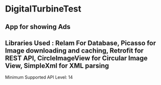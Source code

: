 # DigitalTurbineTest
App for showing Ads 
---------------------------------------------------------------------------------------------------------------------------------
Libraries Used : Relam For Database, Picasso for Image downloading and caching, Retrofit for REST API, CircleImageView for Circular Image View, SimpleXml for XML parsing
---------------------------------------------------------------------------------------------------------------------------------
Minimum Supported API Level: 14
